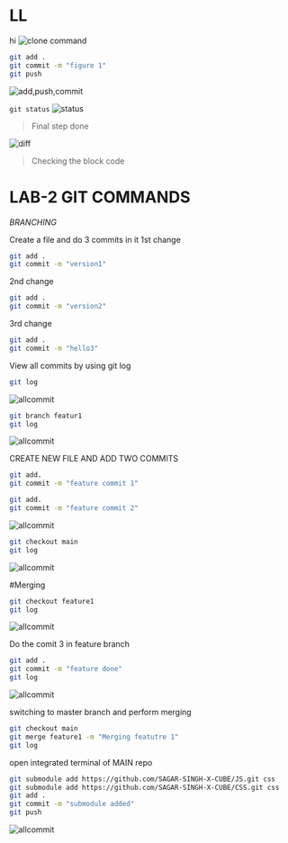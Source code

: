 # LL
hi
![clone command](./f1.png)
```bash
git add .
git commit -m "figure 1"
git push
```

![add,push,commit](./f2.png)

`git status`
![status](./f3.png)

> Final step done

![diff](./f4.png)

> Checking the block code 

# LAB-2 GIT COMMANDS
*BRANCHING*


Create a file and do 3 commits in it
1st change
```bash
git add .
git commit -m "version1"
```
2nd change
```bash
git add .
git commit -m "version2"
```

3rd change
```bash
git add .
git commit -m "hello3"
```



View all commits by using git log

```bash
git log
```

![allcommit](./f5.png)

```bash
git branch featur1
git log
```


![allcommit](./f6.png)

CREATE NEW FILE AND ADD TWO COMMITS
```bash
git add.
git commit -m "feature commit 1"
```
```bash
git add.
git commit -m "feature commit 2"
```



![allcommit](./f7.png)


```bash
git checkout main
git log
```


![allcommit](./f8.png)


#Merging
```bash
git checkout feature1
git log

```

![allcommit](./f9.png)

Do the comit 3 in feature branch
```bash
git add .
git commit -m "feature done"
git log

```

![allcommit](./f10.png)

switching to master branch and perform merging
```bash
git checkout main
git merge feature1 -m "Merging featutre 1"
git log

```
open integrated terminal of MAIN repo
```bash
git submodule add https://github.com/SAGAR-SINGH-X-CUBE/JS.git css
git submodule add https://github.com/SAGAR-SINGH-X-CUBE/CSS.git css
git add .
git commit -m "submodule added"
git push

```
![allcommit](./f12.png)

